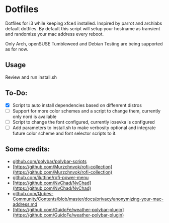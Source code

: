 # Dotfiles

Dotfiles for i3 while keeping xfce4 installed.
Inspired by parrot and archlabs default dotfiles.
By default this script will setup your hostname as transient and randomize your mac address every reboot.

Only Arch, openSUSE Tumbleweed and Debian Testing are being supported as for now.

## Usage
Review and run install.sh

## To-Do:
- [x] Script to auto install dependencies based on diffenrent distros
- [ ] Support for more color schemes and a script to change them, currently only nord is available
- [ ] Script to change the font configured, currently iosevka is configured
- [ ] Add parameters to install.sh to make verbosity optional and integrate future color scheme and font selector scripts to it.

## Some credits:
* [github.com/polybar/polybar-scripts](https://github.com/polybar/polybar-scripts)
* [https://github.com/Murzchnvok/rofi-collection](https://github.com/Murzchnvok/rofi-collection)
* [github.com/jluttine/rofi-power-menu](https://github.com/jluttine/rofi-power-menu)
* [https://github.com/NvChad/NvChad](https://github.com/NvChad/NvChad)
* [github.com/Qubes-Community/Contents/blob/master/docs/privacy/anonymizing-your-mac-address.md](https://github.com/Qubes-Community/Contents/blob/master/docs/privacy/anonymizing-your-mac-address.md)
* [https://github.com/GuidoFe/weather-polybar-plugin](https://github.com/GuidoFe/weather-polybar-plugin)
